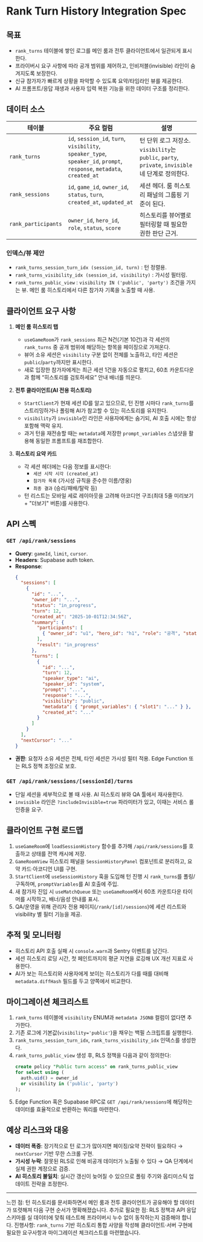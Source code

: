 # Rank Turn History Integration Spec

## 목표

- `rank_turns` 테이블에 쌓인 로그를 메인 룸과 전투 클라이언트에서 일관되게 표시한다.
- 프라이버시 요구 사항에 따라 공개 범위를 제어하고, 인비저블(invisible) 라인이 숨겨지도록 보장한다.
- 신규 참가자가 빠르게 상황을 파악할 수 있도록 요약/타임라인 뷰를 제공한다.
- AI 프롬프트/응답 재생과 사용자 입력 복원 기능을 위한 데이터 구조를 정리한다.

## 데이터 소스

| 테이블              | 주요 컬럼                                                                                                              | 설명                                                                                              |
| ------------------- | ---------------------------------------------------------------------------------------------------------------------- | ------------------------------------------------------------------------------------------------- |
| `rank_turns`        | `id`, `session_id`, `turn`, `visibility`, `speaker_type`, `speaker_id`, `prompt`, `response`, `metadata`, `created_at` | 턴 단위 로그 저장소. `visibility`는 `public`, `party`, `private`, `invisible` 네 단계로 정의한다. |
| `rank_sessions`     | `id`, `game_id`, `owner_id`, `status`, `turn`, `created_at`, `updated_at`                                              | 세션 헤더. 룸 히스토리 패널의 그룹핑 기준이 된다.                                                 |
| `rank_participants` | `owner_id`, `hero_id`, `role`, `status`, `score`                                                                       | 히스토리를 뷰어별로 필터링할 때 필요한 권한 판단 근거.                                            |

### 인덱스/뷰 제안

- `rank_turns_session_turn_idx (session_id, turn)` : 턴 정렬용.
- `rank_turns_visibility_idx (session_id, visibility)` : 가시성 필터링.
- `rank_turns_public_view` : `visibility IN ('public', 'party')` 조건을 가지는 뷰. 메인 룸 히스토리에서 다른 참가자 기록을 노출할 때 사용.

## 클라이언트 요구 사항

1. **메인 룸 히스토리 탭**
   - `useGameRoom`가 `rank_sessions` 최근 N건(기본 10건)과 각 세션의 `rank_turns` 중 공개 범위에 해당하는 항목을 페이징으로 가져온다.
   - 뷰어 소유 세션은 `visibility` 구분 없이 전체를 노출하고, 타인 세션은 `public`/`party`까지만 표시한다.
   - 새로 입장한 참가자에게는 최근 세션 1건을 자동으로 펼치고, 60초 카운트다운과 함께 “히스토리를 검토하세요” 안내 배너를 띄운다.

2. **전투 클라이언트(AI 전용 히스토리)**
   - `StartClient`가 현재 세션 ID를 알고 있으므로, 턴 진행 시마다 `rank_turns`를 스트리밍하거나 폴링해 AI가 참고할 수 있는 히스토리를 유지한다.
   - `visibility`가 `invisible`인 라인은 사용자에게는 숨기되, AI 호출 시에는 항상 포함해 맥락 유지.
   - 과거 턴을 재전송할 때는 `metadata`에 저장한 `prompt_variables` 스냅샷을 활용해 동일한 프롬프트를 재조합한다.

3. **히스토리 요약 카드**
   - 각 세션 헤더에는 다음 정보를 표시한다:
     - `세션 시작 시각 (created_at)`
     - `참가자 목록` (가시성 규칙을 준수한 이름/영웅)
     - `최종 결과` (승리/패배/탈락 등)
   - 턴 리스트는 모바일 세로 레이아웃을 고려해 아코디언 구조(최대 5줄 미리보기 + "더보기" 버튼)를 사용한다.

## API 스펙

### `GET /api/rank/sessions`

- **Query**: `gameId`, `limit`, `cursor`.
- **Headers**: Supabase auth token.
- **Response**:
  ```json
  {
    "sessions": [
      {
        "id": "...",
        "owner_id": "...",
        "status": "in_progress",
        "turn": 12,
        "created_at": "2025-10-01T12:34:56Z",
        "summary": {
          "participants": [
            { "owner_id": "u1", "hero_id": "h1", "role": "공격", "status": "active" }
          ],
          "result": "in_progress"
        },
        "turns": [
          {
            "id": "...",
            "turn": 12,
            "speaker_type": "ai",
            "speaker_id": "system",
            "prompt": "...",
            "response": "...",
            "visibility": "public",
            "metadata": { "prompt_variables": { "slot1": "..." } },
            "created_at": "..."
          }
        ]
      }
    ],
    "nextCursor": "..."
  }
  ```
- **권한**: 요청자 소유 세션은 전체, 타인 세션은 가시성 필터 적용. Edge Function 또는 RLS 정책 조정으로 보호.

### `GET /api/rank/sessions/[sessionId]/turns`

- 단일 세션을 세부적으로 볼 때 사용. AI 히스토리 뷰와 QA 툴에서 재사용한다.
- `invisible` 라인은 `?includeInvisible=true` 파라미터가 있고, 이때는 서비스 롤 인증을 요구.

## 클라이언트 구현 로드맵

1. `useGameRoom`에 `loadSessionHistory` 함수를 추가해 `/api/rank/sessions`를 호출하고 상태를 전역 캐시에 저장.
2. `GameRoomView` 히스토리 패널을 `SessionHistoryPanel` 컴포넌트로 분리하고, 요약 카드·아코디언 UI를 구현.
3. `StartClient`에 `useSessionHistory` 훅을 도입해 턴 진행 시 `rank_turns`를 폴링/구독하며, `promptVariables`를 AI 호출에 주입.
4. 새 참가자 진입 시 `useMatchQueue` 또는 `useGameRoom`에서 60초 카운트다운 타이머를 시작하고, 배너/음성 안내를 표시.
5. QA/운영을 위해 관리자 전용 페이지(`/rank/[id]/sessions`)에 세션 리스트와 visibility 별 필터 기능을 제공.

## 추적 및 모니터링

- 히스토리 API 호출 실패 시 `console.warn`과 Sentry 이벤트를 남긴다.
- 세션 히스토리 로딩 시간, 첫 페인트까지의 평균 지연을 로깅해 UX 개선 지표로 사용한다.
- AI가 보는 히스토리와 사용자에게 보이는 히스토리가 다를 때를 대비해 `metadata.diffHash` 필드를 두고 양쪽에서 비교한다.

## 마이그레이션 체크리스트

1. `rank_turns` 테이블에 `visibility` ENUM과 `metadata JSONB` 컬럼이 없다면 추가한다.
2. 기존 로그에 기본값(`visibility='public'`)을 채우는 백필 스크립트를 실행한다.
3. `rank_turns_session_turn_idx`, `rank_turns_visibility_idx` 인덱스를 생성한다.
4. `rank_turns_public_view` 생성 후, RLS 정책을 다음과 같이 정의한다:
   ```sql
   create policy "Public turn access" on rank_turns_public_view
   for select using (
     auth.uid() = owner_id
     or visibility in ('public', 'party')
   );
   ```
5. Edge Function 혹은 Supabase RPC로 `GET /api/rank/sessions`에 해당하는 데이터를 효율적으로 반환하는 쿼리를 마련한다.

## 예상 리스크와 대응

- **데이터 폭증**: 장기적으로 턴 로그가 많아지면 페이징/요약 전략이 필요하다 → `nextCursor` 기반 무한 스크롤 구현.
- **가시성 누락**: 잘못된 RLS로 인해 비공개 데이터가 노출될 수 있다 → QA 단계에서 실제 권한 계정으로 검증.
- **AI 히스토리 불일치**: 실시간 갱신이 늦어질 수 있으므로 폴링 주기와 옵티미스틱 업데이트 전략을 조정한다.

---

느낀 점: 턴 히스토리를 문서화하면서 메인 룸과 전투 클라이언트가 공유해야 할 데이터가 또렷해져 다음 구현 순서가 명확해졌습니다.
추가로 필요한 점: RLS 정책과 API 응답 스키마를 실 데이터에 맞춰 테스트해 프라이버시 누수 없이 동작하는지 검증해야 합니다.
진행사항: `rank_turns` 기반 히스토리 통합 사양을 작성해 클라이언트·서버 구현에 필요한 요구사항과 마이그레이션 체크리스트를 마련했습니다.
